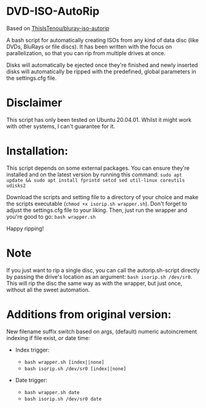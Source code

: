 # DVD-ISO-AutoRip 
Based on [ThisIsTenou/bluray-iso-autorip](https://github.com/ThisIsTenou/bluray-iso-autorip)

A bash script for automatically creating ISOs from any kind of data disc (like DVDs, BluRays or file discs).
It has been written with the focus on parallelization, so that you can rip from multiple drives at once.

Disks will automatically be ejected once they're finished and newly inserted disks will automatically be ripped with the predefined, global parameters in the settings.cfg file.

# Disclaimer
This script has only been tested on Ubuntu 20.04.01. Whilst it might work with other systems, I can't guarantee for it.

# Installation:
This script depends on some external packages.
You can ensure they're installed and on the latest version by running this command:
`sudo apt update && sudo apt install fprintd setcd sed util-linux coreutils udisks2`

Download the scripts and setting file to a directory of your choice and make the scripts executable (`chmod +x isorip.sh wrapper.sh`).
Don't forget to adjust the settings.cfg file to your liking.
Then, just run the wrapper and you're good to go: `bash wrapper.sh`

Happy ripping!

# Note
If you just want to rip a single disc, you can call the autorip.sh-script directly by passing the drive's location as an argument: `bash isorip.sh /dev/sr0`.
This will rip the disc the same way as with the wrapper, but just once, without all the sweet automation.


# Additions from original version:
New filename suffix switch based on args, (default) numeric autoincrement indexing if file exist, or date time:

- Index trigger:
    - `bash wrapper.sh [index||none]`
    - `bash isorip.sh /dev/sr0 [index||none]`

- Date trigger:
    - `bash wrapper.sh date`
    - `bash isorip.sh /dev/sr0 date`

